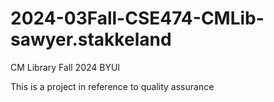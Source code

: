 # 2024-03Fall-CSE474-CMLib-sawyer.stakkeland
CM Library Fall 2024 BYUI

This is a project in reference to quality assurance
